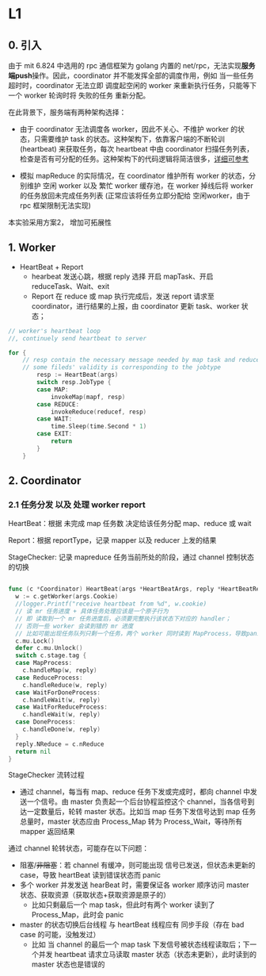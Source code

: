# L1

## 0. 引入

由于 mit 6.824 中选用的 rpc 通信框架为 golang 内置的 net/rpc，无法实现**服务端push**操作。因此，coordinator 并不能发挥全部的调度作用，例如 当一些任务超时时，coordinator 无法立即 调度起空闲的 worker 来重新执行任务，只能等下一个 worker 轮询时将 失败的任务 重新分配。

在此背景下，服务端有两种架构选择：

* 由于 coordinator 无法调度各 worker，因此不关心、不维护 worker 的状态，只需要维护 task 的状态。这种架构下，依靠客户端的不断轮训 (heartbeat) 来获取任务，每次 heartbeat 中由 coordinator 扫描任务列表，检查是否有可分配的任务。这种架构下的代码逻辑将简洁很多，[详细可参考](https://github.com/OneSizeFitsQuorum/MIT6.824-2021/blob/master/docs/lab1.md)

* 模拟 mapReduce 的实际情况，在 coordinator 维护所有 worker 的状态，分别维护 空闲 worker 以及 繁忙 worker 缓存池，在 worker 掉线后将 worker 的任务放回未完成任务列表 (正常应该将任务立即分配给 空闲worker，由于 rpc 框架限制无法实现)

本实验采用方案2， 增加可拓展性

## 1. Worker

* HeartBeat + Report
  * hearbeat 发送心跳，根据 reply 选择 开启 mapTask、开启 reduceTask、Wait、exit
  * Report 在 reduce 或 map 执行完成后，发送 report 请求至 coordinator，进行结果的上报，由 coordinator 更新 task、worker 状态；

```go
// worker's heartbeat loop
//, continuely send heartbeat to server 

for {
    // resp contain the necessary message needed by map task and reduce task
    // some fileds' validity is corresponding to the jobtype
		resp := HeartBeat(args)
		switch resp.JobType {
		case MAP:
			invokeMap(mapf, resp)
		case REDUCE:
			invokeReduce(reducef, resp)
		case WAIT:
			time.Sleep(time.Second * 1)
		case EXIT:
			return
		}
	}
```

## 2. Coordinator

### 2.1 任务分发 以及 处理 worker report

HeartBeat：根据 未完成 map 任务数 决定给该任务分配 map、reduce 或 wait

Report：根据 reportType，记录 mapper 以及 reducer 上发的结果

StageChecker: 记录 mapreduce 任务当前所处的阶段，通过 channel 控制状态的切换

```go

func (c *Coordinator) HeartBeat(args *HeartBeatArgs, reply *HeartBeatReply) error {
  w := c.getWorker(args.Cookie)
  //logger.Printf("receive heartbeat from %d", w.cookie)
  // 读 mr 任务进度 + 具体任务处理应该是一个原子行为
  // 即 读取到一个 mr 任务进度后，必须要完整执行该状态下对应的 handler；
  // 否则一些 worker 会读到错的 mr 进度
  // 比如可能出现任务队列只剩一个任务，两个 worker 同时读到 MapProcess，导致panic
  c.mu.Lock()
  defer c.mu.Unlock()
  switch c.stage.tag {
  case MapProcess:
    c.handleMap(w, reply)
  case ReduceProcess:
    c.handleReduce(w, reply)
  case WaitForDoneProcess:
    c.handleWait(w, reply)
  case WaitForReduceProcess:
    c.handleWait(w, reply)
  case DoneProcess:
    c.handleDone(w, reply)
  }
  reply.NReduce = c.nReduce
  return nil
}
```

StageChecker 流转过程

* 通过 channel，每当有 map、reduce 任务下发或完成时，都向 channel 中发送一个信号。由 master 负责起一个后台协程监控这个 channel，当各信号到达一定数量后，轮转 master 状态。比如当 map 任务下发信号达到 map 任务总量时，master 状态应由 Process_Map 转为 Process_Wait，等待所有 mapper 返回结果

通过 channel 轮转状态，可能存在以下问题：

* 阻塞/~~非阻塞~~：若 channel 有缓冲，则可能出现 信号已发送，但状态未更新的 case，导致 heartBeat 读到错误状态而 panic
* 多个 worker 并发发送 hearBeat 时，需要保证各 worker 顺序访问 master 状态、获取资源（获取状态+获取资源是原子的）
  * 比如只剩最后一个 map task，但此时有两个 worker 读到了 Process_Map，此时会 panic
* master 的状态切换后台线程 与 heartBeat 线程应有 同步手段（存在 bad case 的可能，没触发过）
  * 比如 当 channel 的最后一个 map task 下发信号被状态线程读取后；下一个并发 heartbeat 请求立马读取 master 状态（状态未更新），此时读到的 master 状态也是错误的